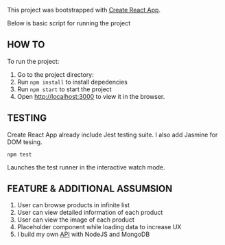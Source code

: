 This project was bootstrapped with [Create React App](https://github.com/facebookincubator/create-react-app).

Below is basic script for running the project

## HOW TO

To run the project:

1.  Go to the project directory:
2.  Run `npm install` to install depedencies
3.  Run `npm start` to start the project
4.  Open [http://localhost:3000](http://localhost:3000) to view it in the browser.

## TESTING

Create React App already include Jest testing suite. I also add Jasmine for DOM tesing.

`npm test`

Launches the test runner in the interactive watch mode.

## FEATURE & ADDITIONAL ASSUMSION

1.  User can browse products in infinite list
2.  User can view detailed information of each product
3.  User can view the image of each product
4.  Placeholder component while loading data to increase UX
5.  I build my own [API](https://github.com/rendyfebry/salestock-test-be) with NodeJS and MongoDB
